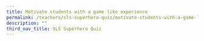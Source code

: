```yaml
---
title: Motivate students with a game like experience
permalink: /teachers/sls-superhero-quiz/motivate-students-with-a-game-like-experience/
description: ""
third_nav_title: SLS Superhero Quiz
---
```

